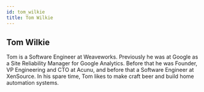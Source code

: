 ```yaml
---
id: tom_wilkie
title: Tom Wilkie
---
```


## Tom Wilkie

Tom is a Software Engineer at Weaveworks. Previously he was at Google as a Site
Reliability Manager for Google Analytics. Before that he was Founder, VP
Engineering and CTO at Acunu, and before that a Software Engineer at XenSource.
In his spare time, Tom likes to make craft beer and build home automation
systems.
